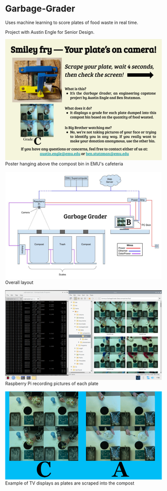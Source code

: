 # Garbage-Grader

Uses machine learning to score plates of food waste in real time.

Project with Austin Engle for Senior Design.

![alt text](https://raw.githubusercontent.com/BenRStutzman/garbage-grader/master/Pictures/FinalPoster1.png)
Poster hanging above the compost bin in EMU's cafeteria
<br><br>
![alt text](https://raw.githubusercontent.com/BenRStutzman/garbage-grader/master/Pictures/LayoutDiagram.jpg)
Overall layout
<br><br>
![alt text](https://raw.githubusercontent.com/BenRStutzman/garbage-grader/master/Pictures/example_recording.png)
Raspberry Pi recording pictures of each plate
<br><br>
![alt text](https://raw.githubusercontent.com/BenRStutzman/garbage-grader/master/Pictures/three_plates_medium.gif)
Example of TV displays as plates are scraped into the compost
